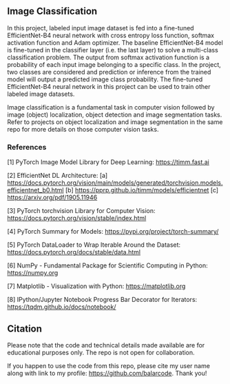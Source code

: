 ## Image Classification

In this project, labeled input image dataset is fed into a fine-tuned EfficientNet-B4 neural network with cross entropy loss function, softmax activation function and Adam optimizer. The baseline EfficientNet-B4 model is fine-tuned in the classifier layer (i.e. the last layer) to solve a multi-class classification problem. The output from softmax activation function is a probability of each input image belonging to a specific class. In the project, two classes are considered and prediction or inference from the trained model will output a predicted image class probability. The fine-tuned EfficientNet-B4 neural network in this project can be used to train other labeled image datasets.

Image classification is a fundamental task in computer vision followed by image (object) localization, object detection and image segmentation tasks. Refer to projects on object localization and image segmentation in the same repo for more details on those computer vision tasks.

### References

[1] PyTorch Image Model Library for Deep Learning: https://timm.fast.ai

[2] EfficientNet DL Architecture: [a] https://docs.pytorch.org/vision/main/models/generated/torchvision.models.efficientnet_b0.html [b] https://pprp.github.io/timm/models/efficientnet [c] https://arxiv.org/pdf/1905.11946

[3] PyTorch torchvision Library for Computer Vision: https://docs.pytorch.org/vision/stable/index.html

[4] PyTorch Summary for Models: https://pypi.org/project/torch-summary/

[5] PyTorch DataLoader to Wrap Iterable Around the Dataset: https://docs.pytorch.org/docs/stable/data.html

[6] NumPy - Fundamental Package for Scientific Computing in Python: https://numpy.org

[7] Matplotlib - Visualization with Python: https://matplotlib.org

[8] IPython/Jupyter Notebook Progress Bar Decorator for Iterators: https://tqdm.github.io/docs/notebook/

## Citation

Please note that the code and technical details made available are for educational purposes only. The repo is not open for collaboration.

If you happen to use the code from this repo, please cite my user name along with link to my profile: https://github.com/balarcode. Thank you!
